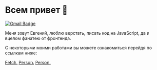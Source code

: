 # Всем привет 👋
[![Gmail Badge](https://img.shields.io/badge/-evgen.shebunin@gmai.com-c14438?style=flat&logo=Gmail&logoColor=white&link=evgen.shebunin@gmai.com)](evgen.shebunin@gmai.com) 
<p align='left'>Меня зовут Евгений, люблю верстать, писать код на JavaScript, да и вцелом фанатею от фронтенда.</p>
<p align='left'>С некоторыми моими работами вы можете ознакомиться перейдя по ссылкам ниже:</p>
<a href='https://eshebunin.github.io/Fetch/'><u>Fetch</u>.</a>
<a href='https://eshebunin.github.io/Person/'><u>Person</u>.</a>
<a href='https://eshebunin.github.io/Loop/'><u>Person</u>.</a>
